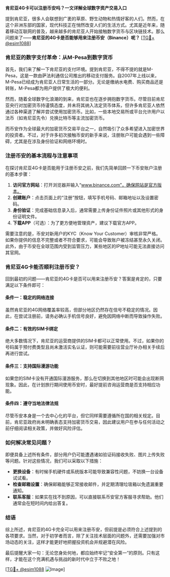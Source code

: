 **肯尼亚4G卡可以注册币安吗？一文详解全球数字资产交易入口**

提到肯尼亚，很多人会联想到广袤的草原、野生动物和热情好客的人们。然而，在这个非洲东部的国家，现代科技正在悄然改变人们的生活方式。尤其是近年来，随着移动互联网的普及，越来越多的肯尼亚人开始接触数字货币与区块链技术。那么问题来了——**肯尼亚的4G卡是否能够用来注册币安（Binance）呢？** [[TG💪+ @esim1088](https://t.me/s/esim1088)]

### 肯尼亚的数字支付革命：从M-Pesa到数字货币

首先，我们来了解一下肯尼亚的支付环境。提到肯尼亚，不得不提的就是M-Pesa，这是一款由萨法利通信公司推出的移动支付服务。自2007年上线以来，M-Pesa已经成为肯尼亚人日常生活的一部分。无论是缴纳水电费、购买商品还是转账，M-Pesa都为用户提供了极大的便利。

然而，随着全球数字化浪潮的到来，肯尼亚也在逐步拥抱数字货币。尽管目前肯尼亚央行对加密货币持谨慎态度，并未将其纳入法定货币体系，但许多肯尼亚人依然通过各种渠道了解并尝试使用加密货币。比如，一些本地交易所或平台允许用户以法币（如肯尼亚先令）兑换比特币等主流加密货币。

而币安作为全球最大的加密货币交易平台之一，自然吸引了众多希望进入加密世界的投资者。不过，对于许多初次接触币安的新手来说，注册账户可能会遇到一些障碍，尤其是在涉及身份验证和网络环境时。

### 注册币安的基本流程与注意事项

在探讨肯尼亚4G卡是否能用于注册币安之前，我们先简单回顾一下币安账户注册的基本步骤：

1. **访问官方网站**：打开浏览器并输入“www.binance.com”，确保网站是官方版本。
2. **创建账户**：点击页面上的“注册”按钮，填写手机号码、邮箱地址以及设置密码。
3. **身份验证**：完成基础信息录入后，通常需要上传身份证件照片或其他形式的身份证明文件。
4. **下载APP**（可选）：为了更方便地管理资产，建议下载官方APP。

需要注意的是，币安对新用户的KYC（Know Your Customer）审核非常严格。如果你提供的信息不完整或者不符合要求，可能会导致账户被冻结甚至永久关闭。此外，由于币安在全球范围内受到监管压力，某些地区的IP地址可能无法直接访问其官网。

### 肯尼亚4G卡能否顺利注册币安？

回到最初的问题——肯尼亚的4G卡是否可以用来注册币安？答案是肯定的，只要满足以下条件即可：

#### 条件一：稳定的网络连接
虽然肯尼亚的4G网络覆盖率较高，但部分地区仍然存在信号不稳定的情况。因此，在尝试注册前，请务必确认手机信号良好，避免因网络中断而导致操作失败。

#### 条件二：有效的SIM卡绑定
绝大多数情况下，肯尼亚的运营商提供的SIM卡都可以正常使用。不过，如果你的号码属于预付费类型且尚未激活实名认证，则可能需要前往营业厅补办相关手续后再进行尝试。

#### 条件三：支持国际漫游功能
如果您的SIM卡没有开通国际漫游服务，那么在切换到其他地区时可能会出现断网现象。因此，在计划旅行期间使用币安时，最好提前咨询运营商是否支持相应功能。

#### 条件四：遵守当地法律法规
尽管币安本身是一个去中心化的平台，但它同样需要遵循所在国的相关规定。目前，肯尼亚政府尚未明确表态支持加密货币交易，因此建议用户在参与任何活动之前仔细阅读相关政策，并做好风险评估。

### 如何解决常见问题？

即便具备上述所有条件，部分用户仍可能遭遇诸如验证码接收失败、图片上传失败等问题。针对这些情况，我们可以采取以下措施：

- **更换设备**：有时候手机硬件或系统版本可能导致兼容性问题，不妨换一台设备试试看。
- **检查邮箱设置**：确保邮箱能够正常接收邮件，并定期清理垃圾箱以免遗漏重要通知。
- **联系客服**：如果实在找不到原因，可以直接联系币安官方客服寻求帮助。他们通常会在短时间内给出答复。

### 结语

综上所述，肯尼亚的4G卡完全可以用来注册币安，但前提是必须符合上述提到的各项要求。当然，对于初学者而言，除了关注技术层面的问题外，还需要加强对市场动态的关注，这样才能更好地把握投资机会并规避潜在风险。

最后提醒大家一句：无论您身处何地，都应始终牢记“安全第一”的原则。只有这样，才能在这个充满机遇与挑战的新时代中立于不败之地！

[[TG💪+ @esim1088](https://t.me/s/esim1088) ![Image](https://i.postimg.cc/4NQfJmqS/Snipaste-2025-05-13-00-14-12.png)]
